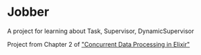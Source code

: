 # Jobber

A project for learning about Task, Supervisor, DynamicSupervisor

Project from Chapter 2 of ["Concurrent Data Processing in Elixir"](https://pragprog.com/titles/sgdpelixir/concurrent-data-processing-in-elixir/)

